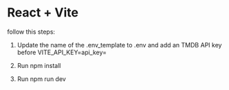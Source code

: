 # React + Vite

follow this steps:

1. Update the name of the .env_template to .env and add an TMDB API key before VITE_API_KEY=api_key=

2. Run npm install

3. Run npm run dev
